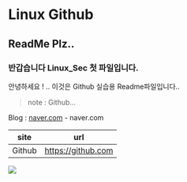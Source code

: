 # Linux Github
## ReadMe Plz..
### 반갑습니다 Linux_Sec 첫 파일입니다.
안녕하세요 ! .. 이것은 Github 실습용 Readme파일입니다..

>note : Github...

Blog : [naver.com](https://naver.com) - naver.com

|site|url|
|--|--|
|Github|https://github.com|

<img src="https://image.utoimage.com/preview/cp872722/2022/12/202212008462_500.jpg">
